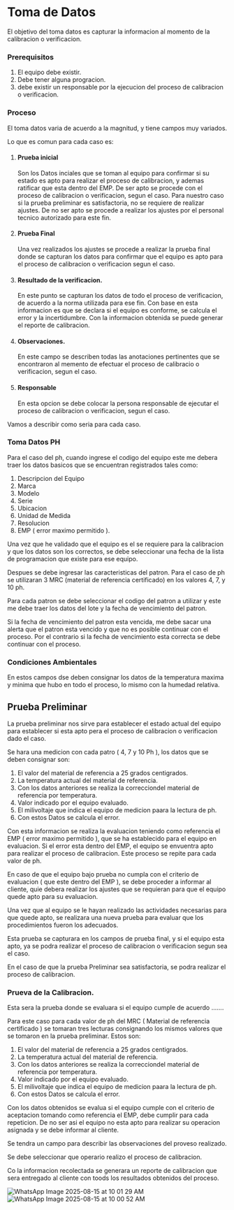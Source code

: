 # Toma de Datos 
El objetivo del toma datos es capturar la informacion al momento de la calibracion o verificacion.

### Prerequisitos
  1. El equipo debe existir.
  1. Debe tener alguna progracion.
  1. debe existir un responsable por la ejecucion del proceso de calibracion o verificacion.
  
### Proceso

El toma datos varia de acuerdo a la magnitud, y tiene campos muy variados.

Lo que es comun para cada caso es:
  1. #### Prueba inicial
     Son los Datos inciales que se toman al equipo para confirmar si su estado es apto para realizar el proceso de calibracion, y ademas ratificar que esta dentro del EMP.
     De ser apto se procede con el proceso de calibracion o verificacion, segun el caso.
     Para nuestro caso si la prueba preliminar es satisfactoria, no se requiere de realizar ajustes.
     De no ser apto se procede a realizar los ajustes por el personal tecnico autorizado para este fin.

  1. #### Prueba Final
     Una vez realizados los ajustes se procede a realizar la prueba final donde se capturan los datos para confirmar que el equipo es apto para el proceso de calibracion o verificacion segun el caso.
     
  1. #### Resultado de la verificacion.
     En este punto se capturan los datos de todo el proceso de verificacion, de acuerdo a la norma utilizada para ese fin.
     Con base en esta informacion es que se declara si el equipo es conforme, se calcula el error y la incertidumbre.
     Con la informacion obtenida se puede generar el reporte de calibracion.

  1. #### Observaciones.
     En este campo se describen todas las anotaciones pertinentes que se encontraron al memento de efectuar el proceso de calibracio o verificacion, segun el caso.

  1. #### Responsable
     En esta opcion se debe colocar la persona responsable de ejecutar el proceso de calibracion o verificacion, segun el caso.

     

Vamos a describir como seria para cada caso.

### Toma Datos PH
Para el caso del ph, cuando ingrese el codigo del equipo este me debera traer los datos basicos que se encuentran registrados tales como:
1. Descripcion del Equipo
1. Marca
1. Modelo
1. Serie
1. Ubicacion
1. Unidad de Medida
1. Resolucion
1. EMP ( error maximo permitido ).

Una vez que he validado que el equipo es el se requiere para la calibracion y que los datos son los correctos, se debe seleccionar una fecha de la lista de programacion que existe para ese equipo.

Despues se debe ingresar las caracteristicas del patron. Para el caso de ph se utilizaran 3 MRC (material de referencia certificado) en los valores 4, 7, y 10 ph.

Para cada patron se debe seleccionar el codigo del patron a utilizar y este me debe traer los datos del lote y la fecha de vencimiento del patron.

Si la fecha de vencimiento del patron esta vencida, me debe sacar una alerta que el patron esta vencido y que no es posible continuar con el proceso. Por el contrario si la fecha de vencimiento esta correcta se debe continuar con el proceso.

### Condiciones Ambientales
En estos campos dse deben consignar los datos de la temperatura maxima y minima que hubo en todo el proceso, lo mismo con la humedad relativa.

## Prueba Preliminar
La prueba preliminar nos sirve para establecer el estado actual del equipo para establecer si esta apto pera el proceso de calibracion o verificacion dado el caso.

Se hara una medicion con cada patro ( 4, 7 y 10 Ph ), los datos que se deben consignar son:
1. El valor del material de referencia a 25 grados centigrados.
2. La temperatura actual del material de referencia.
3. Con los datos anteriores se realiza la correcciondel material de referencia por temperatura.
4. Valor indicado por el equipo evaluado.
5. El milivoltaje que indica el equipo de medicion paara la lectura de ph.
6. Con estos Datos se calcula el error.

Con esta informacion se realiza la evaluacion teniendo como referencia el EMP ( error maximo permitido ), que se ha establecido para el equipo en evaluacion.
Si el error esta dentro del EMP, el equipo se envuentra apto para realizar el proceso de calibracion.
Este proceso se repite para cada valor de ph.

En caso de que el equipo bajo prueba no cumpla con el criterio de evaluacion ( que este dentro del EMP ), se debe proceder a informar al cliente, quie debera realizar los ajustes que se requieran para que el equipo quede apto para su evaluacion.

Una vez que al equipo se le hayan realizado las actividades necesarias para que quede apto, se realizara una nueva prueba para evaluar que los procedimientos fueron los adecuados.

Esta prueba se capturara en los campos de prueba final, y si el equipo esta apto, ya se podra realizar el proceso de calibracion o verificacion segun sea el caso.

En el caso de que la prueba Preliminar sea satisfactoria, se podra realizar el proceso de calibracion.

### Prueva de la Calibracion.

Esta sera la prueba donde se evaluara si el equipo cumple de acuerdo .......

Para este caso para cada valor de ph del MRC ( Material de referencia certificado ) se tomaran tres lecturas consignando los mismos valores que se tomaron en la prueba preliminar. Estos son: 

1. El valor del material de referencia a 25 grados centigrados.
2. La temperatura actual del material de referencia.
3. Con los datos anteriores se realiza la correcciondel material de referencia por temperatura.
4. Valor indicado por el equipo evaluado.
5. El milivoltaje que indica el equipo de medicion paara la lectura de ph.
6. Con estos Datos se calcula el error.

Con los datos obtenidos se evalua si el equipo cumple con el criterio de aceptacion tomando como referencia el EMP, debe cumplir para cada repeticion. De no ser asi el equipo no esta apto para realizar su operacion asignada y se debe informar al cliente.

Se tendra un campo para describir las observaciones del proveso realizado.

Se debe seleccionar que operario realizo el proceso de calibracion.

Co la informacion recolectada se generara un reporte de calibracion que sera entregado al cliente con toods los resultados obtenidos del proceso.



![WhatsApp Image 2025-08-15 at 10 01 29 AM](https://github.com/user-attachments/assets/7ab237a6-3c20-44d4-ab22-d1dedc805dd1)![WhatsApp Image 2025-08-15 at 10 00 52 AM](https://github.com/user-attachments/assets/0b4fee38-0e04-4aab-80a4-ad7b59286b18)
